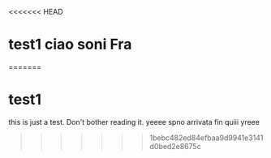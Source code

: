 <<<<<<< HEAD
# test1 ciao soni Fra
=======
# test1
this is just a test. Don't bother reading it. yeeee spno arrivata fin quiii yreee
>>>>>>> 1bebc482ed84efbaa9d9941e3141d0bed2e8675c
